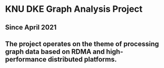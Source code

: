 # KNU DKE Graph Analysis Project

## Since April 2021

## The project operates on the theme of processing graph data based on RDMA and high-performance distributed platforms.
